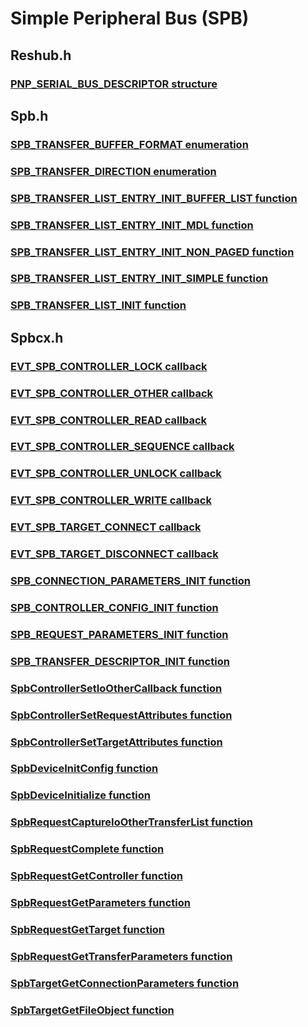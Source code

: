 # Simple Peripheral Bus (SPB)
## Reshub.h
### [PNP_SERIAL_BUS_DESCRIPTOR structure](content\reshub\ns-reshub--pnp-serial-bus-descriptor.md)
## Spb.h
### [SPB_TRANSFER_BUFFER_FORMAT enumeration](content\spb\ne-spb-spb-transfer-buffer-format.md)
### [SPB_TRANSFER_DIRECTION enumeration](content\spb\ne-spb-spb-transfer-direction.md)
### [SPB_TRANSFER_LIST_ENTRY_INIT_BUFFER_LIST function](content\spb\nf-spb-spb-transfer-list-entry-init-buffer-list.md)
### [SPB_TRANSFER_LIST_ENTRY_INIT_MDL function](content\spb\nf-spb-spb-transfer-list-entry-init-mdl.md)
### [SPB_TRANSFER_LIST_ENTRY_INIT_NON_PAGED function](content\spb\nf-spb-spb-transfer-list-entry-init-non-paged.md)
### [SPB_TRANSFER_LIST_ENTRY_INIT_SIMPLE function](content\spb\nf-spb-spb-transfer-list-entry-init-simple.md)
### [SPB_TRANSFER_LIST_INIT function](content\spb\nf-spb-spb-transfer-list-init.md)
## Spbcx.h
### [EVT_SPB_CONTROLLER_LOCK callback](content\spbcx\nc-spbcx-evt-spb-controller-lock.md)
### [EVT_SPB_CONTROLLER_OTHER callback](content\spbcx\nc-spbcx-evt-spb-controller-other.md)
### [EVT_SPB_CONTROLLER_READ callback](content\spbcx\nc-spbcx-evt-spb-controller-read.md)
### [EVT_SPB_CONTROLLER_SEQUENCE callback](content\spbcx\nc-spbcx-evt-spb-controller-sequence.md)
### [EVT_SPB_CONTROLLER_UNLOCK callback](content\spbcx\nc-spbcx-evt-spb-controller-unlock.md)
### [EVT_SPB_CONTROLLER_WRITE callback](content\spbcx\nc-spbcx-evt-spb-controller-write.md)
### [EVT_SPB_TARGET_CONNECT callback](content\spbcx\nc-spbcx-evt-spb-target-connect.md)
### [EVT_SPB_TARGET_DISCONNECT callback](content\spbcx\nc-spbcx-evt-spb-target-disconnect.md)
### [SPB_CONNECTION_PARAMETERS_INIT function](content\spbcx\nf-spbcx-spb-connection-parameters-init.md)
### [SPB_CONTROLLER_CONFIG_INIT function](content\spbcx\nf-spbcx-spb-controller-config-init.md)
### [SPB_REQUEST_PARAMETERS_INIT function](content\spbcx\nf-spbcx-spb-request-parameters-init.md)
### [SPB_TRANSFER_DESCRIPTOR_INIT function](content\spbcx\nf-spbcx-spb-transfer-descriptor-init.md)
### [SpbControllerSetIoOtherCallback function](content\spbcx\nf-spbcx-spbcontrollersetioothercallback.md)
### [SpbControllerSetRequestAttributes function](content\spbcx\nf-spbcx-spbcontrollersetrequestattributes.md)
### [SpbControllerSetTargetAttributes function](content\spbcx\nf-spbcx-spbcontrollersettargetattributes.md)
### [SpbDeviceInitConfig function](content\spbcx\nf-spbcx-spbdeviceinitconfig.md)
### [SpbDeviceInitialize function](content\spbcx\nf-spbcx-spbdeviceinitialize.md)
### [SpbRequestCaptureIoOtherTransferList function](content\spbcx\nf-spbcx-spbrequestcaptureioothertransferlist.md)
### [SpbRequestComplete function](content\spbcx\nf-spbcx-spbrequestcomplete.md)
### [SpbRequestGetController function](content\spbcx\nf-spbcx-spbrequestgetcontroller.md)
### [SpbRequestGetParameters function](content\spbcx\nf-spbcx-spbrequestgetparameters.md)
### [SpbRequestGetTarget function](content\spbcx\nf-spbcx-spbrequestgettarget.md)
### [SpbRequestGetTransferParameters function](content\spbcx\nf-spbcx-spbrequestgettransferparameters.md)
### [SpbTargetGetConnectionParameters function](content\spbcx\nf-spbcx-spbtargetgetconnectionparameters.md)
### [SpbTargetGetFileObject function](content\spbcx\nf-spbcx-spbtargetgetfileobject.md)
